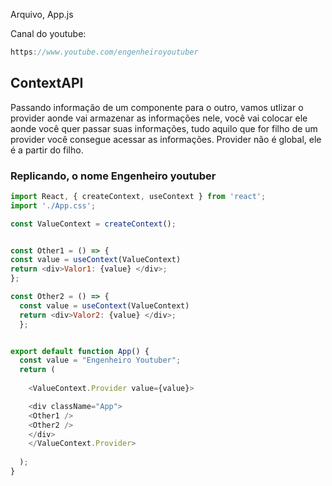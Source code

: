 Arquivo, App.js

Canal do youtube:

```js
https://www.youtube.com/engenheiroyoutuber
```

## ContextAPI

Passando informação de um componente para o outro, vamos utlizar o provider aonde vai 
armazenar as informações nele, você vai colocar ele aonde você quer passar suas informações, 
tudo aquilo que for filho de um provider você consegue acessar as informações.
Provider não é global, ele é a partir do filho.

### Replicando, o nome Engenheiro youtuber

```js
import React, { createContext, useContext } from 'react';
import './App.css';

const ValueContext = createContext();


const Other1 = () => {
const value = useContext(ValueContext)
return <div>Valor1: {value} </div>;
};

const Other2 = () => {
  const value = useContext(ValueContext)
  return <div>Valor2: {value} </div>;
  };


export default function App() {
  const value = "Engenheiro Youtuber";
  return (
    
    <ValueContext.Provider value={value}>

    <div className="App">
    <Other1 />
    <Other2 />
    </div>
    </ValueContext.Provider>
 
  );
}
```